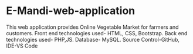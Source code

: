 # E-Mandi-web-application
This web application provides Online Vegetable Market for farmers and customers. Front end technologies used- HTML, CSS, Bootstrap. Back end technologies used- PHP,JS. Database- MySQL. Source Control-GitHub, IDE-VS Code
